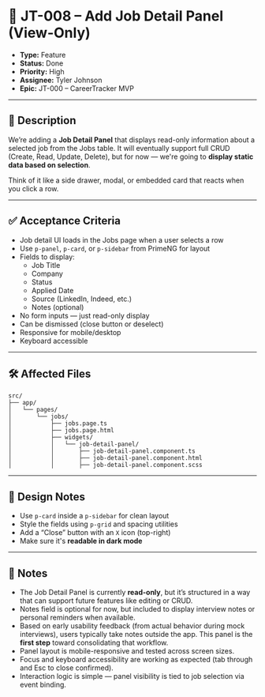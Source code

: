 # 🧩 JT-008 – Add Job Detail Panel (View-Only)

- **Type:** Feature
- **Status:** Done
- **Priority:** High
- **Assignee:** Tyler Johnson
- **Epic:** JT-000 – CareerTracker MVP

---

## 📝 Description

We’re adding a **Job Detail Panel** that displays read-only information about a selected job from the Jobs table. It will eventually support full CRUD (Create, Read, Update, Delete), but for now — we're going to **display static data based on selection**.

Think of it like a side drawer, modal, or embedded card that reacts when you click a row.

---

## ✅ Acceptance Criteria

- Job detail UI loads in the Jobs page when a user selects a row
- Use `p-panel`, `p-card`, or `p-sidebar` from PrimeNG for layout
- Fields to display:
  - Job Title
  - Company
  - Status
  - Applied Date
  - Source (LinkedIn, Indeed, etc.)
  - Notes (optional)
- No form inputs — just read-only display
- Can be dismissed (close button or deselect)
- Responsive for mobile/desktop
- Keyboard accessible

---

## 🛠 Affected Files

```plaintext
src/
├── app/
│   └── pages/
│       └── jobs/
│           ├── jobs.page.ts
│           ├── jobs.page.html
│           ├── widgets/
│           │   └── job-detail-panel/
│           │       ├── job-detail-panel.component.ts
│           │       ├── job-detail-panel.component.html
│           │       ├── job-detail-panel.component.scss
```

---

## 📌 Design Notes

- Use `p-card` inside a `p-sidebar` for clean layout
- Style the fields using `p-grid` and spacing utilities
- Add a “Close” button with an `X` icon (top-right)
- Make sure it's **readable in dark mode**

---

## 🧠 Notes

- The Job Detail Panel is currently **read-only**, but it’s structured in a way that can support future features like editing or CRUD.
- Notes field is optional for now, but included to display interview notes or personal reminders when available.
- Based on early usability feedback (from actual behavior during mock interviews), users typically take notes outside the app. This panel is the **first step** toward consolidating that workflow.
- Panel layout is mobile-responsive and tested across screen sizes.
- Focus and keyboard accessibility are working as expected (tab through and Esc to close confirmed).
- Interaction logic is simple — panel visibility is tied to job selection via event binding.
